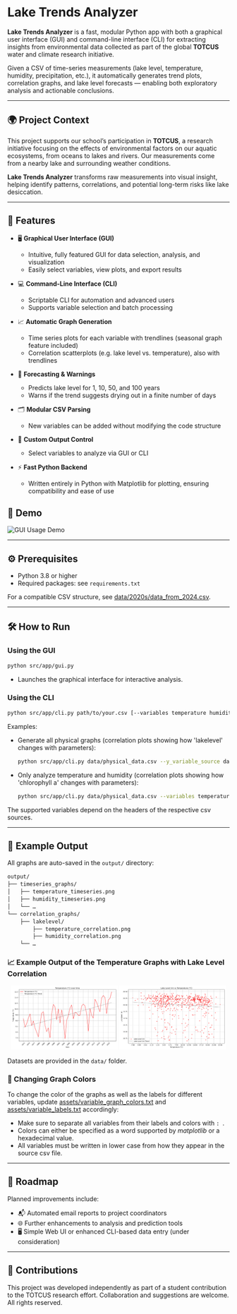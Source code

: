 # Lake Trends Analyzer

**Lake Trends Analyzer** is a fast, modular Python app with both a graphical user interface (GUI) and command-line interface (CLI) for extracting insights from environmental data collected as part of the global **TOTCUS** water and climate research initiative.

Given a CSV of time-series measurements (lake level, temperature, humidity, precipitation, etc.), it automatically generates trend plots, correlation graphs, and lake level forecasts — enabling both exploratory analysis and actionable conclusions.

---

## 🌍 Project Context

This project supports our school’s participation in **TOTCUS**, a research initiative focusing on the effects of environmental factors on our aquatic ecosystems, from oceans to lakes and rivers. Our measurements come from a nearby lake and surrounding weather conditions.

**Lake Trends Analyzer** transforms raw measurements into visual insight, helping identify patterns, correlations, and potential long-term risks like lake desiccation.

---

## 🚀 Features

- 🖥️ **Graphical User Interface (GUI)**
  - Intuitive, fully featured GUI for data selection, analysis, and visualization
  - Easily select variables, view plots, and export results

- 💻 **Command-Line Interface (CLI)**
  - Scriptable CLI for automation and advanced users
  - Supports variable selection and batch processing

- 📈 **Automatic Graph Generation**
  - Time series plots for each variable with trendlines (seasonal graph feature included)
  - Correlation scatterplots (e.g. lake level vs. temperature), also with trendlines

- 🧠 **Forecasting & Warnings**
  - Predicts lake level for 1, 10, 50, and 100 years
  - Warns if the trend suggests drying out in a finite number of days

- 🗂 **Modular CSV Parsing**
  - New variables can be added without modifying the code structure

- 🎯 **Custom Output Control**
  - Select variables to analyze via GUI or CLI

- ⚡ **Fast Python Backend**
  - Written entirely in Python with Matplotlib for plotting, ensuring compatibility and ease of use

## 🎥 Demo

![GUI Usage Demo](./gui_demo.gif)

---

## ⚙️ Prerequisites

- Python 3.8 or higher
- Required packages: see `requirements.txt`

For a compatible CSV structure, see [data/2020s/data_from_2024.csv](data/2020s/data_from_2024.csv.csv).

---

## 🛠️ How to Run

### Using the GUI

```bash
python src/app/gui.py
```

- Launches the graphical interface for interactive analysis.

### Using the CLI

```bash
python src/app/cli.py path/to/your.csv [--variables temperature humidity lakelevel] [--y_variable_source path/to/csv/of/y-variable] [--y_variable 'y variable for correlations']
```

Examples:

- Generate all physical graphs (correlation plots showing how 'lakelevel' changes with parameters):
  ```bash
  python src/app/cli.py data/physical_data.csv --y_variable_source data/lakelevel_data.csv --y_variable lakelevel
  ```

- Only analyze temperature and humidity (correlation plots showing how 'chlorophyll a' changes with parameters):
  ```bash
  python src/app/cli.py data/physical_data.csv --variables temperature humidity --y_variable_source data/chemical_data.csv --y_variable 'chlorophyll a'
  ```

The supported variables depend on the headers of the respective csv sources.

---

## 🧪 Example Output

All graphs are auto-saved in the `output/` directory:

```bash
output/
├── timeseries_graphs/
│   ├── temperature_timeseries.png
│   ├── humidity_timeseries.png
│   └── …
└── correlation_graphs/
    ├── lakelevel/
        ├── temperature_correlation.png
        ├── humidity_correlation.png
    └── …
```

### 📈 Example Output of the Temperature Graphs with Lake Level Correlation

<p align="center">
  <img src="output/timeseries_graphs/temperature_timeseries.png" alt="Temperature Time Series" width="48%" />
  <img src="output/correlation_graphs/lakelevel/temperature_correlation.png" alt="Lake Level vs Temperature" width="48%" />
</p>

Datasets are provided in the `data/` folder.

### 🎨 Changing Graph Colors

To change the color of the graphs as well as the labels for different variables, update [assets/variable_graph_colors.txt](assets/variable_graph_colors.txt) and [assets/variable_labels.txt](assets/variable_labels.txt) accordingly:
- Make sure to separate all variables from their labels and colors with `: `. 
- Colors can either be specified as a word supported by _matplotlib_ or a hexadecimal value. 
- All variables must be written in lower case from how they appear in the source csv file.

---

## 🧭 Roadmap

Planned improvements include:

- 📬 Automated email reports to project coordinators
- 🌐 Further enhancements to analysis and prediction tools
- 🖥️ Simple Web UI or enhanced CLI-based data entry (under consideration)

---

## 🤝 Contributions

This project was developed independently as part of a student contribution to the TOTCUS research effort. Collaboration and suggestions are welcome.  
All rights reserved.